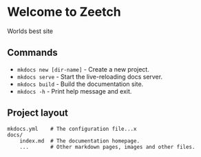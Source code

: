 # Welcome to Zeetch

Worlds best site

## Commands

* `mkdocs new [dir-name]` - Create a new project.
* `mkdocs serve` - Start the live-reloading docs server.
* `mkdocs build` - Build the documentation site.
* `mkdocs -h` - Print help message and exit.

## Project layout

    mkdocs.yml    # The configuration file...x
    docs/
        index.md  # The documentation homepage.
        ...       # Other markdown pages, images and other files.
